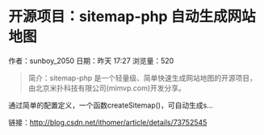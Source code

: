 # 开源项目：sitemap-php 自动生成网站地图
作者：sunboy_2050
日期：昨天 17:27
浏览量：520
> 简介：sitemap-php 是一个轻量级、简单快速生成网站地图的开源项目，由北京米扑科技有限公司(mimvp.com)开发分享。

通过简单的配置定义，一个函数createSitemap()，可自动生成s...

 链接：http://blog.csdn.net/ithomer/article/details/73752545
